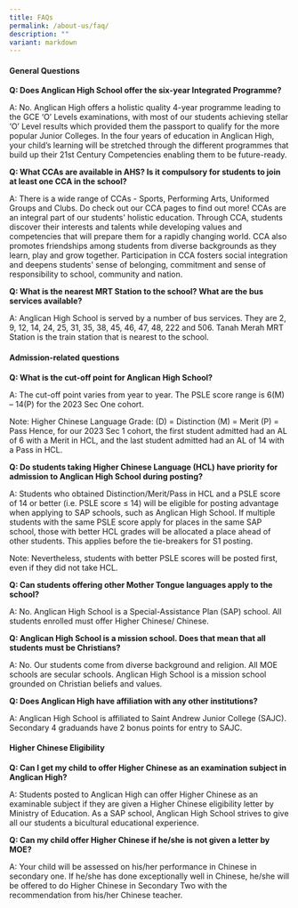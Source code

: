 ```yaml
---
title: FAQs
permalink: /about-us/faq/
description: ""
variant: markdown
---
```

#### General Questions

**Q: Does Anglican High School offer the six-year Integrated Programme?**

A:	No. Anglican High offers a holistic quality 4-year programme leading to the GCE ‘O’ Levels examinations, with most of our students achieving stellar ‘O’ Level results which provided them the passport to qualify for the more popular Junior Colleges. In the four years of education in Anglican High, your child’s learning will be stretched through the different programmes that build up their 21st Century Competencies enabling them to be future-ready.
 	 
**Q:	What CCAs are available in AHS? Is it compulsory for students to join at least one CCA in the school?**

A:	There is a wide range of CCAs - Sports, Performing Arts, Uniformed Groups and Clubs. Do check out our CCA pages to find out more! CCAs are an integral part of our students' holistic education. Through CCA, students discover their interests and talents while developing values and competencies that will prepare them for a rapidly changing world. CCA also promotes friendships among students from diverse backgrounds as they learn, play and grow together. Participation in CCA fosters social integration and deepens students' sense of belonging, commitment and sense of  responsibility to school, community and nation.
 	 
**Q:	What is the nearest MRT Station to the school? What are the bus services available?**

A:	Anglican High School is served by a number of bus services. They are 2, 9, 12, 14, 24, 25, 31, 35, 38, 45, 46, 47, 48, 222 and 506. Tanah Merah MRT Station is the train station that is nearest to the school.
 	 
  
#### Admission-related questions

**Q:	What is the cut-off point for Anglican High School?**

A: The cut-off point varies from year to year. The PSLE score range is 6(M) – 14(P) for the 2023 Sec One cohort.

Note: Higher Chinese Language Grade: (D) = Distinction (M) = Merit (P) = Pass
Hence, for our 2023 Sec 1 cohort, the first student admitted had an AL of 6 with a Merit in HCL, and the last student admitted had an AL of 14 with a Pass in HCL. 
 	 
**Q:	Do students taking Higher Chinese Language (HCL) have priority for admission to Anglican High School during posting?**

A: Students who obtained Distinction/Merit/Pass in HCL and a PSLE score of 14 or better (i.e. PSLE score ≤ 14) will be eligible for posting advantage when applying to SAP schools, such as Anglican High School.
If multiple students with the same PSLE score apply for places in the same SAP school, those with better HCL grades will be allocated a place ahead of other students. This applies before the tie-breakers for S1 posting.

Note: Nevertheless, students with better PSLE scores will be posted first, even if they did not take HCL.
 	 
**Q:	Can students offering other Mother Tongue languages apply to the school?**

A:	No. Anglican High School is a Special-Assistance Plan (SAP) school. All students enrolled must offer Higher Chinese/ Chinese. 
 	 
**Q:	Anglican High School is a mission school. Does that mean that all students must be Christians?**

A:	No. Our students come from diverse background and religion. All MOE schools are secular schools. Anglican High School is a mission school grounded on Christian beliefs and values.
 	 
**Q:	Does Anglican High have affiliation with any other institutions?**

A:	Anglican High School is affiliated to Saint Andrew Junior College (SAJC). Secondary 4 graduands have 2 bonus points for entry to SAJC.
 	 
 
#### Higher Chinese Eligibility

**Q:	Can I get my child to offer Higher Chinese as an examination subject in Anglican High?**

A:	Students posted to Anglican High can offer Higher Chinese as an examinable subject if they are given a Higher Chinese eligibility letter by Ministry of Education. As a SAP school, Anglican High School strives to give all our students a bicultural educational experience.
 	 
**Q:	Can my child offer Higher Chinese if he/she is not given a letter by MOE?**

A:	Your child will be assessed on his/her performance in Chinese in secondary one. If he/she has done exceptionally well in Chinese, he/she will be offered to do Higher Chinese in Secondary Two with the recommendation from his/her Chinese teacher.